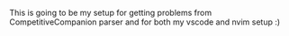 This is going to be my setup for getting problems from CompetitiveCompanion parser and for both my vscode and nvim setup :)
